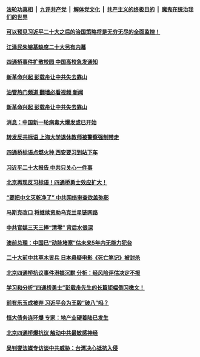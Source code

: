 ####  [法轮功真相](../../../../basic/blob/master/README.md?t=10191931) &nbsp;|&nbsp; [九评共产党](../../../../9ping.md/blob/master/README.md?t=10191931) &nbsp;|&nbsp; [解体党文化](../../../../jtdwh.md/blob/master/README.md?t=10191931)  &nbsp;|&nbsp; [共产主义的终极目的](../../../../gczydzjmd.md/blob/master/README.md?t=10191931) &nbsp;|&nbsp; [魔鬼在统治我们的世界](../../../../mgztzwmdsj.md/blob/master/README.md?t=10191931) 

#### [可以预见习近平二十大之后的治国策略将是无穷无尽的全面监控！](../pages/soh186/663489.md?t=10191931) 
#### [江泽民朱镕基缺席二十大另有内幕](../pages/soh186/663252.md?t=10191931) 
#### [四通桥事件扩散校园 中国高校急发通知](../pages/soh186/663255.md?t=10191931) 
#### [新革命兴起 彭载舟让中共失去靠山](../pages/soh186/663111.md?t=10191931) 
#### [油管热门频道 翻墙必看视频 新闻](http://209.250.226.216:81/youtube.html?10191931)
#### [新革命兴起 彭载舟让中共失去靠山](../pages/soh186/663111.md?t=10191931) 
#### [消息：中国新一轮病毒大爆发或已开始](../pages/soh186/663114.md?t=10191931) 
#### [转发反共标语 上海大学退休教师被警察强制带走](../pages/soh186/662952.md?t=10191931) 
#### [四通桥标语点燃火种 西安要习到站下车](../pages/soh186/662859.md?t=10191931) 
#### [习近平二十大报告 中共只关心一件事](../pages/soh186/662856.md?t=10191931) 
#### [北京再现反习标语！四通桥勇士效应扩大！](../pages/soh186/662721.md?t=10191931) 
#### [“要把中文灭乾净了” 中共网络审查欲盖弥彰](../pages/soh186/662724.md?t=10191931) 
#### [马斯克改口 将继续资助乌克兰星链网路](../pages/soh186/662733.md?t=10191931) 
#### [中共官媒三天三捧“清零” 背后水很深](../pages/soh186/662508.md?t=10191931) 
#### [澳前总理：中国已“动脉堵塞”估未来5年内无能力犯台](../pages/soh186/662550.md?t=10191931) 
#### [二十大前中共草木皆兵 日本悬疑电影《死亡笔记》被封杀](../pages/soh186/662553.md?t=10191931) 
#### [北京四通桥抗议事件港媒沉默 分析：经风险评估决定不报](../pages/soh186/662556.md?t=10191931) 
#### [学习和分析“四通桥勇士”彭载舟先生的长篇钜幅倒习檄文！](../pages/soh186/662598.md?t=10191931) 
#### [前有乐玉成被弃  习近平会为王毅“破八”吗？](../pages/soh186/662499.md?t=10191931) 
#### [恒大债务连环爆 专家：地产业硬着陆已发生](../pages/soh186/662502.md?t=10191931) 
#### [北京四通桥爆抗议 触动中共最敏感神经](../pages/soh186/662310.md?t=10191931) 
#### [吴钊燮法媒专访谈中共威胁：台湾决心抵抗入侵](../pages/soh186/662319.md?t=10191931) 
<img src='http://gfw-breaker.win/goodnews/indexes/soh186.md' width='0px' height='0px'/>
